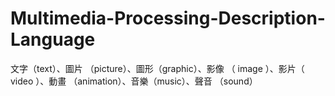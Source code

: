 # Multimedia-Processing-Description-Language
文字（text）、圖片 （picture）、圖形（graphic）、影像 （ image ）、影片（ video ）、動畫 （animation）、音樂（music）、聲音 （sound）
